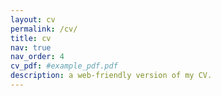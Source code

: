 ```yaml
---
layout: cv
permalink: /cv/
title: cv
nav: true
nav_order: 4
cv_pdf: #example_pdf.pdf
description: a web-friendly version of my CV.
---
```

